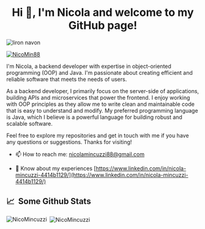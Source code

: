 <h1 align="center">Hi 👋, I'm Nicola and welcome to my GitHub page!</h1>

<p align="left"> <img src="https://komarev.com/ghpvc/?username=NicoMincuzzi&label=Profile%20views&color=0e75b6&style=flat" alt="liron navon" /> </p>

<p align="left"> <a href="https://twitter.com/NicoMin88" target="blank"><img src="https://img.shields.io/twitter/follow/NicoMin88?logo=twitter&style=for-the-badge" alt="NicoMin88" /></a> </p>

I'm Nicola, a backend developer with expertise in object-oriented programming (OOP) and Java. I'm passionate about creating efficient and reliable software that meets the needs of users.

As a backend developer, I primarily focus on the server-side of applications, building APIs and microservices that power the frontend. I enjoy working with OOP principles as they allow me to write clean and maintainable code that is easy to understand and modify. My preferred programming language is Java, which I believe is a powerful language for building robust and scalable software.

Feel free to explore my repositories and get in touch with me if you have any questions or suggestions. Thanks for visiting!

- 📫 How to reach me: [nicolamincuzzi88@gmail.com](mailto:nicolamincuzzi88@gmail.com)

- 📄 Know about my experiences [https://www.linkedin.com/in/nicola-mincuzzi-4414b1129/](https://www.linkedin.com/in/nicola-mincuzzi-4414b1129/)

<h2>📈 &nbsp;Some Github Stats</h2>

<p><img align="left" src="https://github-readme-stats.vercel.app/api/top-langs?username=NicoMincuzzi&show_icons=true&locale=en&layout=compact&theme=dark" alt="NicoMincuzzi" /></p>

<p>&nbsp;<img align="center" src="https://github-readme-stats.vercel.app/api?username=NicoMincuzzi&count_private=true&show_icons=true&theme=dark&include_all_commits=true&hide_title=true" alt="NicoMincuzzi" /></p>
